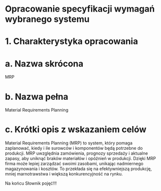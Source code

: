 #  Opracowanie specyfikacji wymagań wybranego systemu 

# 1. Charakterystyka opracowania
# a. Nazwa skrócona
MRP
# b. Nazwa pełna
Material Requirements Planning
# c. Krótki opis z wskazaniem celów 
Material Requirements Planning (MRP) to system, który pomaga zaplanować, kiedy i ile surowców i komponentów będą potrzebne do produkcji. MRP uwzględnia zamówienia, prognozy sprzedaży i aktualne zapasy, aby uniknąć braków materiałów i opóźnień w produkcji. Dzięki MRP firma może lepiej zarządzać swoimi zasobami, unikając nadmiernego magazynowania i kosztów. To przekłada się na efektywniejszą produkcję, mniej marnotrawstwa i większą konkurencyjność na rynku.


Na końcu Słownik pojęć!!!
